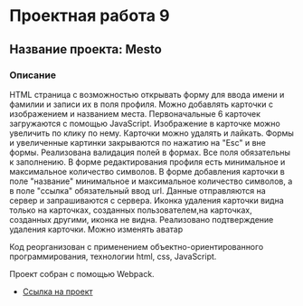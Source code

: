 # Проектная работа 9

## Название проекта: Mesto

### Описание

HTML страница с возможностью открывать форму для ввода имени и фамилии и записи их в поля профиля. Можно добавлять карточки с изображением и названием места. Первоначальные 6 карточек загружаются с помощью JavaScript. Изображение в карточке можно увеличить по клику по нему. Карточки можно удалять и лайкать.
Формы и увеличенные картинки закрываются по нажатию на "Esc" и вне формы. Реализована валидация полей в формах. Все поля обязательны к заполнению. В форме редактирования профиля есть минимальное и максимальное количество символов. В форме добавления карточки в поле "название" минимальное и максимальное количество символов, а в поле "ссылка" обязательный ввод url.
Данные отправляются на сервер и запрашиваются с сервера. Иконка удаления карточки видна только на карточках, созданных пользователем,на карточках, созданных другими, иконка не видна. Реализовано подтверждение удаления карточки. Можно изменять аватар

 Код реорганизован с применением объектно-ориентированного программирования, технологии html, css, JavaScript.

 Проект собран с помощью Webpack.

* [Ссылка на проект](https://parfenov-alexandr.github.io/mesto/)

